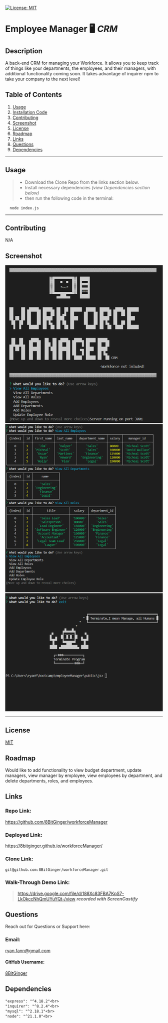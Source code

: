
<a id="badges"></a>
[![License: MIT](https://img.shields.io/badge/License-MIT-yellow.svg)](https://opensource.org/licenses/MIT)


# **Employee Manager** 🖥 ***CRM***

## Description
A back-end CRM for managing your Workforce.  It allows you to keep track of things like your departments, the employees, and their managers, with additional functionality coming soon.  It takes advantage of inquirer npm to take your company to the next level!


## Table of Contents
1. [Usage](#usage)
2. [Installation Code](#installation)
3. [Contributing](#contributing)
4. [Screenshot](#screenshot)
5. [License](#license)
6. [Roadmap](#roadmap)
7. [Links](#links)
8. [Questions](#support)
9. [Dependencies](#depend)

---

<a id="usage"></a>
## Usage
> - Download the Clone Repo from the links section below.  <br>
> - Install necessary dependencies <em>(view Dependencies section below)</em> <br>
> - then run the following code in the terminal:

<a id="installation"></a>
```
  node index.js
```

---

<a id="contributing"></a>
## Contributing
N/A


<a id="screenshot"></a>
## Screenshot
![screenshot](./assets/images/logo-screenshot.png)
![screenshot](./assets/images/db-screenshot.png)
![screenshot](./assets/images/exit-screenshot.png)

---


<a id="license"></a>
## License
[MIT](https://opensource.org/licenses/MIT)


<a id="roadmap"></a>
## Roadmap
Would like to add functionality to view budget department, update managers, view manager by employee, view employees by department, and delete departments, roles, and employees.


<a id="links"></a>
## Links
### Repo Link:
 https://github.com/8BitGinger/workforceManager
### Deployed Link:
https://8bitginger.github.io/workforceManager/
### Clone Link:
```
git@github.com:8BitGinger/workforceManager.git
```
### Walk-Through Demo Link:
> https://drive.google.com/file/d/188Xc83FBA7KpS7-LkOkccNhQmUYuYQt-/view
 ***recorded with ScreenCastify***


<a id="support"></a>
## Questions
Reach out for Questions or Support here:
### Email: 
ryan.fann@gmail.com
#### GitHub Username: 
[8BitGinger](https://github.com/8BitGinger)

<a id="depend"></a>
## Dependencies
```
"express": "^4.18.2"<br>
"inquirer": "^8.2.4"<br>
"mysql": "^2.18.1"<br>
"node": "^21.1.0"<br>
```